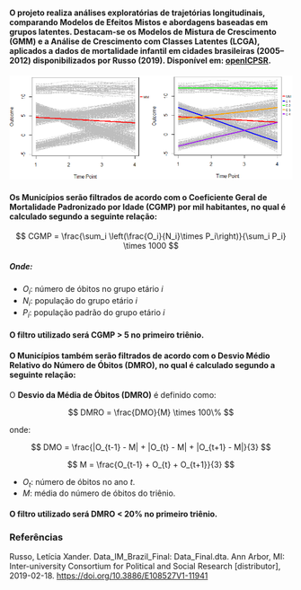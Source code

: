 #### O projeto realiza análises exploratórias de trajetórias longitudinais, comparando Modelos de Efeitos Mistos e abordagens baseadas em grupos latentes. Destacam-se os Modelos de Mistura de Crescimento (GMM) e a Análise de Crescimento com Classes Latentes (LCGA), aplicados a dados de mortalidade infantil em cidades brasileiras (2005–2012) disponibilizados por Russo (2019). Disponível em: [openICPSR](https://www.openicpsr.org/openicpsr/project/108527/version/V1/view;jsessionid=81B73ADAB523CB4E00C486CA530208E6?path=/openicpsr/108527/fcr:versions/V1/Data_Final.dta&type=file).

<p align="center">
  <img src="Data/Fig3.png" width="600">
</p>



#### Os Municípios serão filtrados de acordo com o Coeficiente Geral de Mortalidade Padronizado por Idade (CGMP) por mil habitantes, no qual é calculado segundo a seguinte relação: 

$$
CGMP = \frac{\sum_i \left(\frac{O_i}{N_i}\times P_i\right)}{\sum_i P_i} \times 1000
$$

##### Onde:  
- $O_i$: número de óbitos no grupo etário $i$  
- $N_i$: população do grupo etário $i$  
- $P_i$: população padrão do grupo etário $i$  

#### O filtro utilizado será CGMP > 5 no primeiro triênio.

#### O Municípios também serão filtrados de acordo com o Desvio Médio Relativo do Número de Óbitos (DMRO), no qual é calculado segundo a seguinte relação: 

O **Desvio da Média de Óbitos (DMRO)** é definido como:  

$$
DMRO = \frac{DMO}{M} \times 100\%
$$  

onde:  

$$
DMO = \frac{|O_{t-1} - M| + |O_{t} - M| + |O_{t+1} - M|}{3}
$$  

$$
M = \frac{O_{t-1} + O_{t} + O_{t+1}}{3}
$$  

- $O_t$: número de óbitos no ano $t$.
- $M$: média do número de óbitos do triênio.

#### O filtro utilizado será DMRO < 20% no primeiro triênio.
### Referências
Russo, Letícia Xander. Data_IM_Brazil_Final: Data_Final.dta. Ann Arbor, MI: Inter-university Consortium for Political and Social Research [distributor], 2019-02-18. https://doi.org/10.3886/E108527V1-11941
